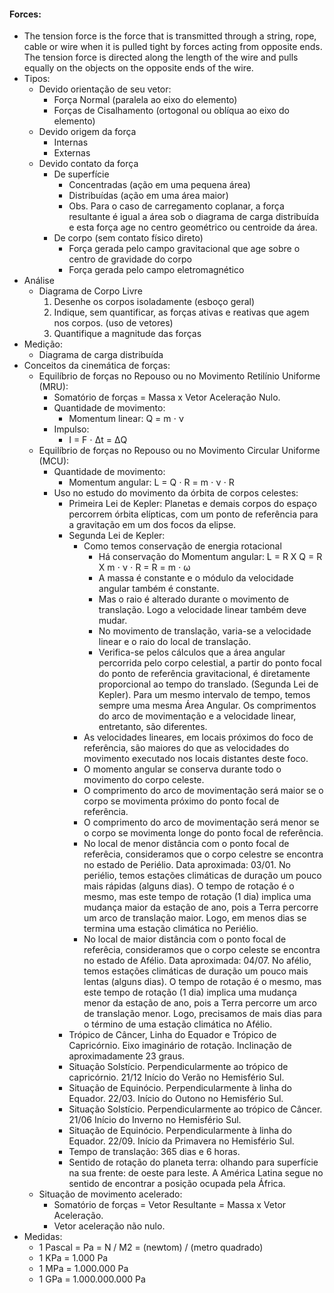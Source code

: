 #### Forces:
- The tension force is the force that is transmitted through a string, rope, cable or wire when it is pulled tight by forces acting from opposite ends. The tension force is directed along the length of the wire and pulls equally on the objects on the opposite ends of the wire.
- Tipos:
    - Devido orientação de seu vetor:
        - Força Normal (paralela ao eixo do elemento)
        - Forças de Cisalhamento (ortogonal ou oblíqua ao eixo do elemento)
    - Devido origem da força
        - Internas
        - Externas
    - Devido contato da força
        - De superfície
            - Concentradas (ação em uma pequena área)
            - Distribuídas (ação em uma área maior)
            - Obs. Para o caso de carregamento coplanar, a força resultante é igual a área sob o diagrama de carga distribuída e esta força age no centro geométrico ou centroide da área.
        - De corpo (sem contato físico direto)
            - Força gerada pelo campo gravitacional que age sobre o centro de gravidade do corpo
            - Força gerada pelo campo eletromagnético
- Análise
    - Diagrama de Corpo Livre
        1. Desenhe os corpos isoladamente (esboço geral)
        2. Indique, sem quantificar, as forças ativas e reativas que agem nos corpos. (uso de vetores)
        3. Quantifique a magnitude das forças
- Medição:
    - Diagrama de carga distribuída
- Conceitos da cinemática de forças:
    - Equilíbrio de forças no Repouso ou no Movimento Retilínio Uniforme (MRU): 
        - Somatório de forças = Massa x Vetor Aceleração Nulo. 
        - Quantidade de movimento: 
            - Momentum linear: Q = m &sdot; &nu;
        - Impulso:
            - I = F &sdot; &Delta;t = &Delta;Q
    - Equilíbrio de forças no Repouso ou no Movimento Circular Uniforme (MCU):
        - Quantidade de movimento: 
            - Momentum angular: L = Q &sdot; R = m &sdot; &nu; &sdot; R
        - Uso no estudo do movimento da órbita de corpos celestes:
            - Primeira Lei de Kepler: Planetas e demais corpos do espaço percorrem órbita elípticas, com um ponto de referência para a gravitação em um dos focos da elipse.
            - Segunda Lei de Kepler: 
                - Como temos conservação de energia rotacional
                    - Há conservação do Momentum angular: L = R X Q = R X m &sdot; &nu; &sdot; R = R = m &sdot; &omega;
                    - A massa é constante e o módulo da velocidade angular também é constante. 
                    - Mas o raio é alterado durante o movimento de translação. Logo a velocidade linear também deve mudar.
                    - No movimento de translação, varia-se a velocidade linear e o raio do local de translação. 
                    - Verifica-se pelos cálculos que a área angular percorrida pelo corpo celestial, a partir do ponto focal do ponto de referência gravitacional, é diretamente proporcional ao tempo do translado. (Segunda Lei de Kepler). Para um mesmo intervalo de tempo, temos sempre uma mesma Área Angular. Os comprimentos do arco de movimentação e a velocidade linear, entretanto, são diferentes.
                - As velocidades lineares, em locais próximos do foco de referência, são maiores do que as velocidades do movimento executado nos locais distantes deste foco.
                - O momento angular se conserva durante todo o movimento do corpo celeste.
                - O comprimento do arco de movimentação será maior se o corpo se movimenta próximo do ponto focal de referência.
                - O comprimento do arco de movimentação será menor se o corpo se movimenta longe do ponto focal de referência.
                - No local de menor distância com o ponto focal de referêcia, consideramos que o corpo celestre se encontra no estado de Periélio. Data aproximada: 03/01. No periélio, temos estações climáticas de duração um pouco mais rápidas (alguns dias). O tempo de rotação é o mesmo, mas este tempo de rotação (1 dia) implica uma mudança maior da estação de ano, pois a Terra percorre um arco de translação maior. Logo, em menos dias se termina uma estação climática no Periélio.
                - No local de maior distância com o ponto focal de referêcia, consideramos que o corpo celeste se encontra no estado de Afélio. Data aproximada: 04/07. No afélio, temos estações climáticas de duração um pouco mais lentas (alguns dias). O tempo de rotação é o mesmo, mas este tempo de rotação (1 dia) implica uma mudança menor da estação de ano, pois a Terra percorre um arco de translação menor. Logo, precisamos de mais dias para o término de uma estação climática no Afélio.
            - Trópico de Câncer, Linha do Equador e Trópico de Capricórnio. Eixo imaginário de rotação. Inclinação de aproximadamente 23 graus.
            - Situação Solstício. Perpendicularmente ao trópico de capricórnio. 21/12 Início do Verão no Hemisfério Sul.
            - Situação de Equinócio. Perpendicularmente à linha do Equador. 22/03. Início do Outono no Hemisfério Sul.
            - Situação Solstício. Perpendicularmente ao trópico de Câncer. 21/06 Início do Inverno no Hemisfério Sul.
            - Situação de Equinócio. Perpendicularmente à linha do Equador. 22/09. Início da Primavera no Hemisfério Sul.
            - Tempo de translação: 365 dias e 6 horas.
            - Sentido de rotação do planeta terra: olhando para superfície na sua frente: de oeste para leste. A América Latina segue no sentido de encontrar a posição ocupada pela África.
    - Situação de movimento acelerado: 
        - Somatório de forças = Vetor Resultante = Massa x Vetor Aceleração.
        - Vetor aceleração não nulo.
- Medidas:
    - 1 Pascal = Pa = N / M2 = (newtom) / (metro quadrado)
    - 1 KPa = 1.000 Pa
    - 1 MPa = 1.000.000 Pa
    - 1 GPa = 1.000.000.000 Pa 